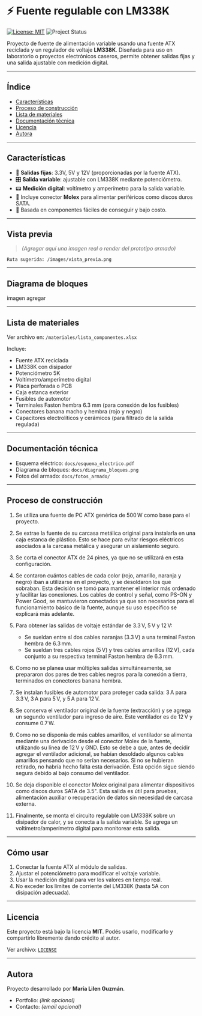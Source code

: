 # ⚡ Fuente regulable con LM338K
[![License: MIT](https://img.shields.io/badge/License-MIT-yellow.svg)](https://opensource.org/licenses/MIT)
![Project Status](https://img.shields.io/badge/Status-En%20desarrollo-blue)

Proyecto de fuente de alimentación variable usando una fuente ATX reciclada y un regulador de voltaje **LM338K**. Diseñada para uso en laboratorio o proyectos electrónicos caseros, permite obtener salidas fijas y una salida ajustable con medición digital.

---
## Índice

- [Características](#características)
- [Proceso de construcción](#proceso-de-construcción)
- [Lista de materiales](#lista-de-materiales)
- [Documentación técnica](#documentación-técnica)
- [Licencia](#licencia)
- [Autora](#autora)

---

## Características

- 🔌 **Salidas fijas**: 3.3V, 5V y 12V (proporcionadas por la fuente ATX).
- 🎛️ **Salida variable**: ajustable con LM338K mediante potenciómetro.
- 📟 **Medición digital**: voltímetro y amperímetro para la salida variable.
- 🧲 Incluye conector **Molex** para alimentar periféricos como discos duros SATA.
- 🔧 Basada en componentes fáciles de conseguir y bajo costo.

---

## Vista previa

> *(Agregar aquí una imagen real o render del prototipo armado)*

```
Ruta sugerida: /images/vista_previa.png
```

---

## Diagrama de bloques

imagen agregar

---
## Lista de materiales

Ver archivo en: `/materiales/lista_componentes.xlsx`

Incluye:

- Fuente ATX reciclada
- LM338K con disipador
- Potenciómetro 5K
- Voltímetro/amperímetro digital
- Placa perforada o PCB
- Caja estanca exterior
- Fusibles de automotor
- Terminales Faston hembra 6.3 mm (para conexión de los fusibles)
- Conectores banana macho y hembra (rojo y negro)
- Capacitores electrolíticos y cerámicos (para filtrado de la salida regulada)
---

## Documentación técnica

- Esquema eléctrico: `docs/esquema_electrico.pdf`
- Diagrama de bloques: `docs/diagrama_bloques.png`
- Fotos del armado: `docs/fotos_armado/`

---

## Proceso de construcción

1. Se utiliza una fuente de PC ATX genérica de 500 W como base para el proyecto.

2. Se extrae la fuente de su carcasa metálica original para instalarla en una caja estanca de plástico. Esto se hace para evitar riesgos eléctricos asociados a la carcasa metálica y asegurar un aislamiento seguro.

3. Se corta el conector ATX de 24 pines, ya que no se utilizará en esta configuración.
4. Se contaron cuántos cables de cada color (rojo, amarillo, naranja y negro) iban a utilizarse en el proyecto, y se desoldaron los que sobraban. Esta decisión se tomó para mantener el interior más ordenado y facilitar las conexiones.
Los cables de control y señal, como PS-ON y Power Good, se mantuvieron conectados ya que son necesarios para el funcionamiento básico de la fuente, aunque su uso específico se explicará más adelante.

5. Para obtener las salidas de voltaje estándar de 3.3 V, 5 V y 12 V:
   - Se sueldan entre sí dos cables naranjas (3.3 V) a una terminal Faston hembra de 6.3 mm.
   - Se sueldan tres cables rojos (5 V) y tres cables amarillos (12 V), cada conjunto a su respectiva terminal Faston hembra de 6.3 mm.

6. Como no se planea usar múltiples salidas simultáneamente, se prepararon dos pares de tres cables negros para la conexión a tierra, terminados en conectores banana hembra.

7. Se instalan fusibles de automotor para proteger cada salida: 3 A para 3.3 V, 3 A para 5 V, y 5 A para 12 V.

8. Se conserva el ventilador original de la fuente (extracción) y se agrega un segundo ventilador para ingreso de aire. Este ventilador es de 12 V y consume 0.7 W. 

9. Como no se disponía de más cables amarillos, el ventilador se alimenta mediante una derivación desde el conector Molex de la fuente, utilizando su línea de 12 V y GND. Esto se debe a que, antes de decidir agregar el ventilador adicional, se habían desoldado algunos cables amarillos pensando que no serían necesarios. Si no se hubieran retirado, no habría hecho falta esta derivación. Esta opción sigue siendo segura debido al bajo consumo del ventilador.

10. Se deja disponible el conector Molex original para alimentar dispositivos como discos duros SATA de 3.5". Esta salida es útil para pruebas, alimentación auxiliar o recuperación de datos sin necesidad de carcasa externa.

11. Finalmente, se monta el circuito regulable con LM338K sobre un disipador de calor, y se conecta a la salida variable. Se agrega un voltímetro/amperímetro digital para monitorear esta salida.

---

## Cómo usar

1. Conectar la fuente ATX al módulo de salidas.
2. Ajustar el potenciómetro para modificar el voltaje variable.
3. Usar la medición digital para ver los valores en tiempo real.
4. No exceder los límites de corriente del LM338K (hasta 5A con disipación adecuada).

---

## Licencia

Este proyecto está bajo la licencia **MIT**. Podés usarlo, modificarlo y compartirlo libremente dando crédito al autor.

Ver archivo: [`LICENSE`](./LICENSE)

---

## Autora

Proyecto desarrollado por **María Lilen Guzmán**.

- Portfolio: *(link opcional)*
- Contacto: *(email opcional)*

